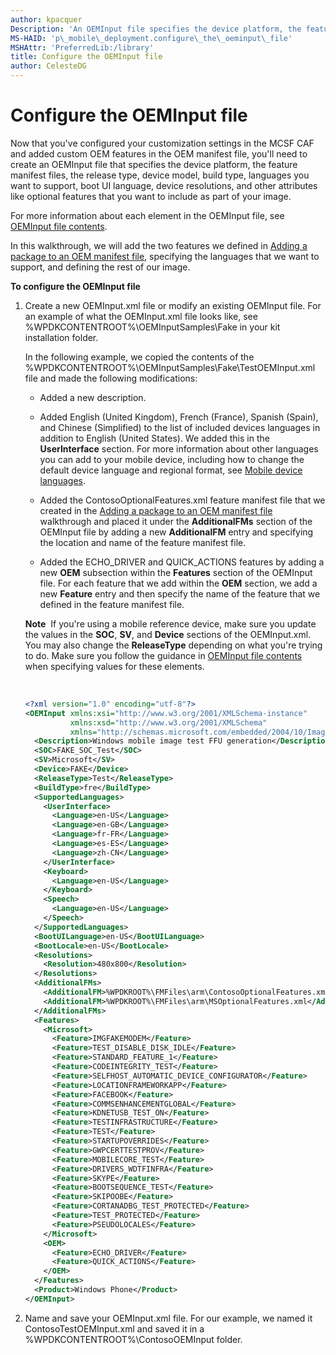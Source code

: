 ```yaml
---
author: kpacquer
Description: 'An OEMInput file specifies the device platform, the feature manifest files, the release type, device model, build type, languages you want to support, boot UI language, device resolutions, and other attributes like optional features that you want to include as part of your image.'
MS-HAID: 'p\_mobile\_deployment.configure\_the\_oeminput\_file'
MSHAttr: 'PreferredLib:/library'
title: Configure the OEMInput file
author: CelesteDG
---
```


# Configure the OEMInput file


Now that you've configured your customization settings in the MCSF CAF and added custom OEM features in the OEM manifest file, you'll need to create an OEMInput file that specifies the device platform, the feature manifest files, the release type, device model, build type, languages you want to support, boot UI language, device resolutions, and other attributes like optional features that you want to include as part of your image.

For more information about each element in the OEMInput file, see [OEMInput file contents](https://msdn.microsoft.com/library/windows/hardware/dn756778).

In this walkthrough, we will add the two features we defined in [Adding a package to an OEM manifest file](#adding-a-package-to-an-oem-manifest-file), specifying the languages that we want to support, and defining the rest of our image.

**To configure the OEMInput file**

1.  Create a new OEMInput.xml file or modify an existing OEMInput file. For an example of what the OEMInput.xml file looks like, see %WPDKCONTENTROOT%\\OEMInputSamples\\Fake in your kit installation folder.

    In the following example, we copied the contents of the %WPDKCONTENTROOT%\\OEMInputSamples\\Fake\\TestOEMInput.xml file and made the following modifications:

    -   Added a new description.

    -   Added English (United Kingdom), French (France), Spanish (Spain), and Chinese (Simplified) to the list of included devices languages in addition to English (United States). We added this in the **UserInterface** section. For more information about other languages you can add to your mobile device, including how to change the default device language and regional format, see [Mobile device languages](https://msdn.microsoft.com/library/windows/hardware/dn772212).

    -   Added the ContosoOptionalFeatures.xml feature manifest file that we created in the [Adding a package to an OEM manifest file](#adding-a-package-to-an-oem-manifest-file) walkthrough and placed it under the **AdditionalFMs** section of the OEMInput file by adding a new **AdditionalFM** entry and specifying the location and name of the feature manifest file.

    -   Added the ECHO\_DRIVER and QUICK\_ACTIONS features by adding a new **OEM** subsection within the **Features** section of the OEMInput file. For each feature that we add within the **OEM** section, we add a new **Feature** entry and then specify the name of the feature that we defined in the feature manifest file.

    **Note**  If you're using a mobile reference device, make sure you update the values in the **SOC**, **SV**, and **Device** sections of the OEMInput.xml. You may also change the **ReleaseType** depending on what you're trying to do. Make sure you follow the guidance in [OEMInput file contents](https://msdn.microsoft.com/library/windows/hardware/dn756778) when specifying values for these elements.

     

    ```XML
    <?xml version="1.0" encoding="utf-8"?>
    <OEMInput xmlns:xsi="http://www.w3.org/2001/XMLSchema-instance" 
              xmlns:xsd="http://www.w3.org/2001/XMLSchema" 
              xmlns="http://schemas.microsoft.com/embedded/2004/10/ImageUpdate">
      <Description>Windows mobile image test FFU generation</Description>
      <SOC>FAKE_SOC_Test</SOC>
      <SV>Microsoft</SV>
      <Device>FAKE</Device>
      <ReleaseType>Test</ReleaseType>
      <BuildType>fre</BuildType>
      <SupportedLanguages>
        <UserInterface>
          <Language>en-US</Language>
          <Language>en-GB</Language>
          <Language>fr-FR</Language>
          <Language>es-ES</Language>
          <Language>zh-CN</Language>
        </UserInterface>
        <Keyboard>
          <Language>en-US</Language>
        </Keyboard>
        <Speech>
          <Language>en-US</Language>
        </Speech>
      </SupportedLanguages>
      <BootUILanguage>en-US</BootUILanguage>
      <BootLocale>en-US</BootLocale>
      <Resolutions>
        <Resolution>480x800</Resolution>
      </Resolutions>
      <AdditionalFMs>
        <AdditionalFM>%WPDKROOT%\FMFiles\arm\ContosoOptionalFeatures.xml</AdditionalFM>
        <AdditionalFM>%WPDKROOT%\FMFiles\arm\MSOptionalFeatures.xml</AdditionalFM>
      </AdditionalFMs>
      <Features>
        <Microsoft>
          <Feature>IMGFAKEMODEM</Feature>
          <Feature>TEST_DISABLE_DISK_IDLE</Feature>
          <Feature>STANDARD_FEATURE_1</Feature>
          <Feature>CODEINTEGRITY_TEST</Feature>
          <Feature>SELFHOST_AUTOMATIC_DEVICE_CONFIGURATOR</Feature>
          <Feature>LOCATIONFRAMEWORKAPP</Feature>
          <Feature>FACEBOOK</Feature>
          <Feature>COMMSENHANCEMENTGLOBAL</Feature> 
          <Feature>KDNETUSB_TEST_ON</Feature>
          <Feature>TESTINFRASTRUCTURE</Feature>
          <Feature>TEST</Feature>
          <Feature>STARTUPOVERRIDES</Feature>
          <Feature>GWPCERTTESTPROV</Feature>
          <Feature>MOBILECORE_TEST</Feature>
          <Feature>DRIVERS_WDTFINFRA</Feature>
          <Feature>SKYPE</Feature>
          <Feature>BOOTSEQUENCE_TEST</Feature>
          <Feature>SKIPOOBE</Feature>
          <Feature>CORTANADBG_TEST_PROTECTED</Feature>
          <Feature>TEST_PROTECTED</Feature>
          <Feature>PSEUDOLOCALES</Feature>
        </Microsoft>
        <OEM>
          <Feature>ECHO_DRIVER</Feature>
          <Feature>QUICK_ACTIONS</Feature>
        </OEM>
      </Features>
      <Product>Windows Phone</Product>
    </OEMInput>
    ```

2.  Name and save your OEMInput.xml file. For our example, we named it ContosoTestOEMInput.xml and saved it in a %WPDKCONTENTROOT%\\ContosoOEMInput folder.

 

 



